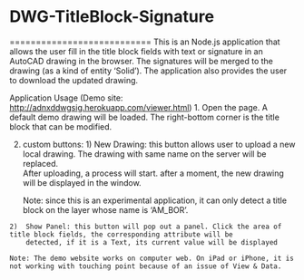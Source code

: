 # DWG-TitleBlock-Signature
===========================
This is an Node.js application that allows the user fill in the title block fields with text or signature in an AutoCAD drawing in the browser. The signatures will be merged to the drawing (as a kind of entity ‘Solid’). The application also provides the user to download the updated drawing. 

Application Usage (Demo site: http://adnxddwgsig.herokuapp.com/viewer.html) 
	1. 	Open the page. A default demo drawing will be loaded. The right-bottom corner is the title block that can be modified. 

  2.	custom buttons:
    1)	New Drawing: this button allows user to upload a new local drawing. The drawing with same name on the server will be replaced.   
        After uploading, a process will start. after a moment, the new drawing will be displayed in the window. 
        
        Note: since this is an experimental application, it can only detect a title block on the layer whose name is ‘AM_BOR’. 

    2)	Show Panel: this button will pop out a panel. Click the area of  title block fields, the corresponding attribute will be 
        detected, if it is a Text, its current value will be displayed

    Note: The demo website works on computer web. On iPad or iPhone, it is not working with touching point because of an issue of View & Data.



